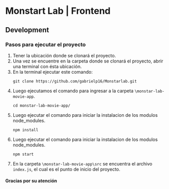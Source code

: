 # Monstart Lab | Frontend

## Development

### Pasos para ejecutar el proyecto

1. Tener la ubicación donde se clonará el proyecto.
2. Una vez se encuentre en la carpeta donde se clonará el proyecto, abrir una terminal con ésta ubicación.
3. En la terminal ejecutar este comando:
    ```
    git clone https://github.com/gabrielp16/Monstarlab.git
    ```
4. Luego ejecutamos el comando para ingresar a la carpeta `\monstar-lab-movie-app`.
    ```
    cd monstar-lab-movie-app/
    ```
5. Luego ejecutar el comando para iniciar la instalacion de los modulos node_modules.
    ```
    npm install
    ```
6. Luego ejecutar el comando para iniciar la instalacion de los modulos node_modules.
    ```
    npm start
    ```
7. En la carpeta `\monstar-lab-movie-app\src` se encuentra el archivo `index.js`, el cual es el punto de inicio del proyecto.

#### Gracias por su atención 